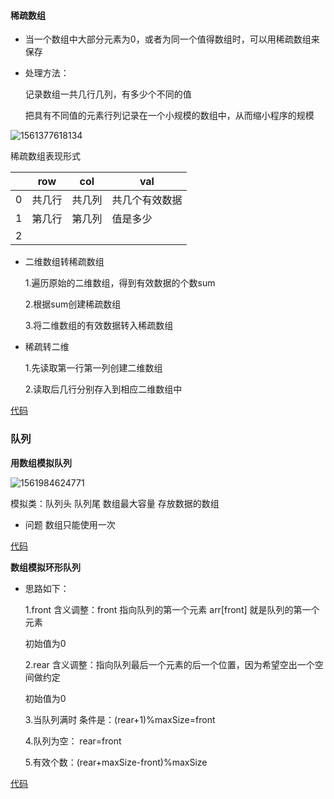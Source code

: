 #### 稀疏数组

* 当一个数组中大部分元素为0，或者为同一个值得数组时，可以用稀疏数组来保存

* 处理方法：

  记录数组一共几行几列，有多少个不同的值

  把具有不同值的元素行列记录在一个小规模的数组中，从而缩小程序的规模


![1561377618134](C:\Users\Administrator\AppData\Roaming\Typora\typora-user-images\1561377618134.png)

 稀疏数组表现形式

|      | row    | col    | val            |
| ---- | ------ | ------ | -------------- |
| 0    | 共几行 | 共几列 | 共几个有效数据 |
| 1    | 第几行 | 第几列 | 值是多少       |
| 2    |        |        |                |

* 二维数组转稀疏数组

  1.遍历原始的二维数组，得到有效数据的个数sum

  2.根据sum创建稀疏数组 

  3.将二维数组的有效数据转入稀疏数组

* 稀疏转二维

  1.先读取第一行第一列创建二维数组

  2.读取后几行分别存入到相应二维数组中

[代码](E:\YangChengCan\Learning\数据结构与算法学习\代码\DataStructures\src\com\yangcc\sparearray)



### 队列

**用数组模拟队列**

![1561984624771](C:\Users\Administrator\AppData\Roaming\Typora\typora-user-images\1561984624771.png)

模拟类：队列头  队列尾   数组最大容量   存放数据的数组

* 问题  数组只能使用一次

 [代码](E:\YangChengCan\Learning\数据结构与算法学习\代码\DataStructures\src\com\yangcc\queue)

**数组模拟环形队列**

* 思路如下：

  1.front 含义调整：front 指向队列的第一个元素 arr[front] 就是队列的第一个元素

  初始值为0

  2.rear  含义调整：指向队列最后一个元素的后一个位置，因为希望空出一个空间做约定

  初始值为0

  3.当队列满时 条件是：(rear+1)%maxSize=front

  4.队列为空： rear=front

  5.有效个数：(rear+maxSize-front)%maxSize

 [代码](E:\YangChengCan\Learning\数据结构与算法学习\代码\DataStructures\src\com\yangcc\queue)









